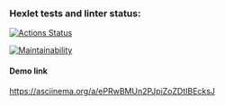 ### Hexlet tests and linter status:
[![Actions Status](https://github.com/GromoZeus/frontend-project-44/actions/workflows/hexlet-check.yml/badge.svg)](https://github.com/GromoZeus/frontend-project-44/actions)

[![Maintainability](https://api.codeclimate.com/v1/badges/e8eafaf6c4e5b9e3c168/maintainability)](https://codeclimate.com/github/GromoZeus/frontend-project-44/maintainability)


#### Demo link
https://asciinema.org/a/ePRwBMUn2PJpiZoZDtIBEcksJ